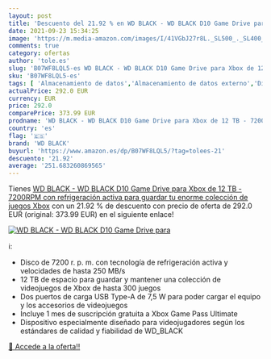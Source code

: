 ```yaml
---
layout: post
title: 'Descuento del 21.92 % en WD BLACK - WD BLACK D10 Game Drive para '
date: 2021-09-23 15:34:25
image: 'https://m.media-amazon.com/images/I/41VGbJ27r8L._SL500_._SL400_.jpg'
comments: true
category: ofertas
author: 'tole.es'
slug: 'B07WF8LQL5-es WD BLACK - WD BLACK D10 Game Drive para Xbox de 12 TB -...'
sku: 'B07WF8LQL5-es'
tags: [ 'Almacenamiento de datos','Almacenamiento de datos externo','Discos duros externos','Informática','wd black','xbox', ]
actualPrice: 292.0 EUR
currency: EUR
price: 292.0
comparePrice: 373.99 EUR
prodname: 'WD BLACK - WD BLACK D10 Game Drive para Xbox de 12 TB - 7200RPM con refrigeración activa para guardar tu enorme colección de juegos Xbox'
country: 'es'
flag: '🇪🇸'
brand: 'WD BLACK'
buyurl: 'https://www.amazon.es/dp/B07WF8LQL5/?tag=tolees-21'
descuento: '21.92'
average: '251.683260869565'
---
```


Tienes [WD BLACK - WD BLACK D10 Game Drive para Xbox de 12 TB - 7200RPM con refrigeración activa para guardar tu enorme colección de juegos Xbox](https://www.amazon.es/dp/B07WF8LQL5/?tag=tolees-21) con un 21.92 % de descuento con precio de oferta de 292.0 EUR (original: 373.99 EUR) en el siguiente enlace!

[![WD BLACK - WD BLACK D10 Game Drive para ](https://m.media-amazon.com/images/I/41VGbJ27r8L._SL500_._SL400_.jpg)](https://www.amazon.es/dp/B07WF8LQL5/?tag=tolees-21)

ℹ️:

- Disco de 7200 r. p. m. con tecnología de refrigeración activa y velocidades de hasta 250 MB/s
- 12 TB de espacio para guardar y mantener una colección de videojuegos de Xbox de hasta 300 juegos
- Dos puertos de carga USB Type-A de 7,5 W para poder cargar el equipo y los accesorios de videojuegos
- Incluye 1 mes de suscripción gratuita a Xbox Game Pass Ultimate
- Dispositivo especialmente diseñado para videojugadores según los estándares de calidad y fiabilidad de WD_BLACK

[🛒 Accede a la oferta!!](https://www.amazon.es/dp/B07WF8LQL5/?tag=tolees-21)
